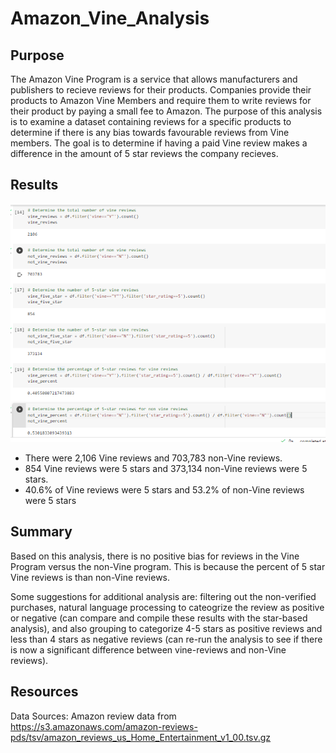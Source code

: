# Amazon_Vine_Analysis

## Purpose
The Amazon Vine Program is a service that allows manufacturers and publishers to recieve reviews for their products. Companies provide their products to Amazon Vine Members and require them to write reviews for their product by paying a small fee to Amazon. The purpose of this analysis is to examine a dataset containing reviews for a specific products to determine if there is any bias towards favourable reviews from Vine members. The goal is to determine if having a paid Vine review makes a difference in the amount of 5 star reviews the company recieves. 

## Results
![](images/vine.vs.nonvine.png)
- There were 2,106 Vine reviews and 703,783 non-Vine reviews.
- 854 Vine reviews were 5 stars and 373,134 non-Vine reviews were 5 stars.
- 40.6% of Vine reviews were 5 stars and 53.2% of non-Vine reviews were 5 stars

## Summary
Based on this analysis, there is no positive bias for reviews in the Vine Program versus the non-Vine program. This is because the percent of 5 star Vine reviews is than non-Vine reviews. 

Some suggestions for additional analysis are: filtering out the non-verified purchases, natural language processing to cateogrize the review as positive or negative (can compare and compile these results with the star-based analysis), and also grouping to categorize 4-5 stars as positive reviews and less than 4 stars as negative reviews (can re-run the analysis to see if there is now a significant difference between vine-reviews and non-Vine reviews). 

## Resources
Data Sources: Amazon review data from https://s3.amazonaws.com/amazon-reviews-pds/tsv/amazon_reviews_us_Home_Entertainment_v1_00.tsv.gz
